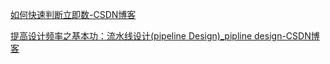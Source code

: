 [如何快速判断立即数-CSDN博客](https://blog.csdn.net/qq_41071754/article/details/104361017)

[提高设计频率之基本功：流水线设计(pipeline Design)_pipline design-CSDN博客](https://blog.csdn.net/Qrchan/article/details/28619349)